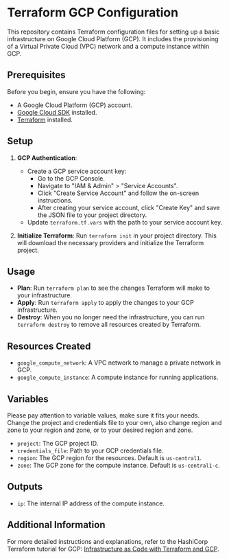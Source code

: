 # Terraform GCP Configuration
This repository contains Terraform configuration files for setting up a basic infrastructure on Google Cloud Platform (GCP). It includes the provisioning of a Virtual Private Cloud (VPC) network and a compute instance within GCP.

## Prerequisites
Before you begin, ensure you have the following:

- A Google Cloud Platform (GCP) account.
- [Google Cloud SDK](https://cloud.google.com/sdk/docs/install) installed.
- [Terraform](https://www.terraform.io/downloads.html) installed.

## Setup

1. **GCP Authentication**:
   - Create a GCP service account key:
     - Go to the GCP Console.
     - Navigate to "IAM & Admin" > "Service Accounts".
     - Click "Create Service Account" and follow the on-screen instructions.
     - After creating your service account, click "Create Key" and save the JSON file to your project directory.
   - Update `terraform.tf.vars` with the path to your service account key.

2. **Initialize Terraform**:
   Run `terraform init` in your project directory. This will download the necessary providers and initialize the Terraform project.

## Usage
- **Plan**: Run `terraform plan` to see the changes Terraform will make to your infrastructure.
- **Apply**: Run `terraform apply` to apply the changes to your GCP infrastructure.
- **Destroy**: When you no longer need the infrastructure, you can run `terraform destroy` to remove all resources created by Terraform.

## Resources Created

- `google_compute_network`: A VPC network to manage a private network in GCP.
- `google_compute_instance`: A compute instance for running applications.

## Variables
Please pay attention to variable values, make sure it fits your needs. Change the project and credentials file to your own, also change region and zone to your region and zone, or to your desired region and zone.

- `project`: The GCP project ID.
- `credentials_file`: Path to your GCP credentials file.
- `region`: The GCP region for the resources. Default is `us-central1`.
- `zone`: The GCP zone for the compute instance. Default is `us-central1-c`.

## Outputs
- `ip`: The internal IP address of the compute instance.

## Additional Information
For more detailed instructions and explanations, refer to the HashiCorp Terraform tutorial for GCP: [Infrastructure as Code with Terraform and GCP](https://developer.hashicorp.com/terraform/tutorials/gcp-get-started/infrastructure-as-code).
